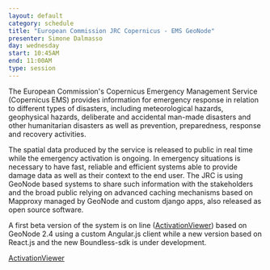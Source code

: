 ```yaml
---
layout: default
category: schedule
title: "European Commission JRC Copernicus - EMS GeoNode"
presenter: Simone Dalmasso
day: wednesday
start: 10:45AM
end: 11:00AM
type: session
---
```


The European Commission's Copernicus Emergency Management Service (Copernicus EMS) provides information for emergency response in relation to different types of disasters, including meteorological hazards, geophysical hazards, deliberate and accidental man-made disasters and other humanitarian disasters as well as prevention, preparedness, response and recovery activities.

The spatial data produced by the service is released to public in real time while the emergency activation is ongoing. In emergency situations is necessary to have fast, reliable and efficient systems able to provide  damage data as well as their context to the end user. The JRC is using GeoNode based systems to share such information with the stakeholders and the broad public relying on advanced caching mechanisms based on Mapproxy managed by GeoNode and custom django apps, also released as open source software.

A first beta version of the system is on line ([ActivationViewer](http://viewer.copernicus-ems.eu/)) based on GeoNode 2.4 using a custom Angular.js client while a new version based on React.js and the new Boundless-sdk is under development.

[ActivationViewer](http://viewer.copernicus-ems.eu/)